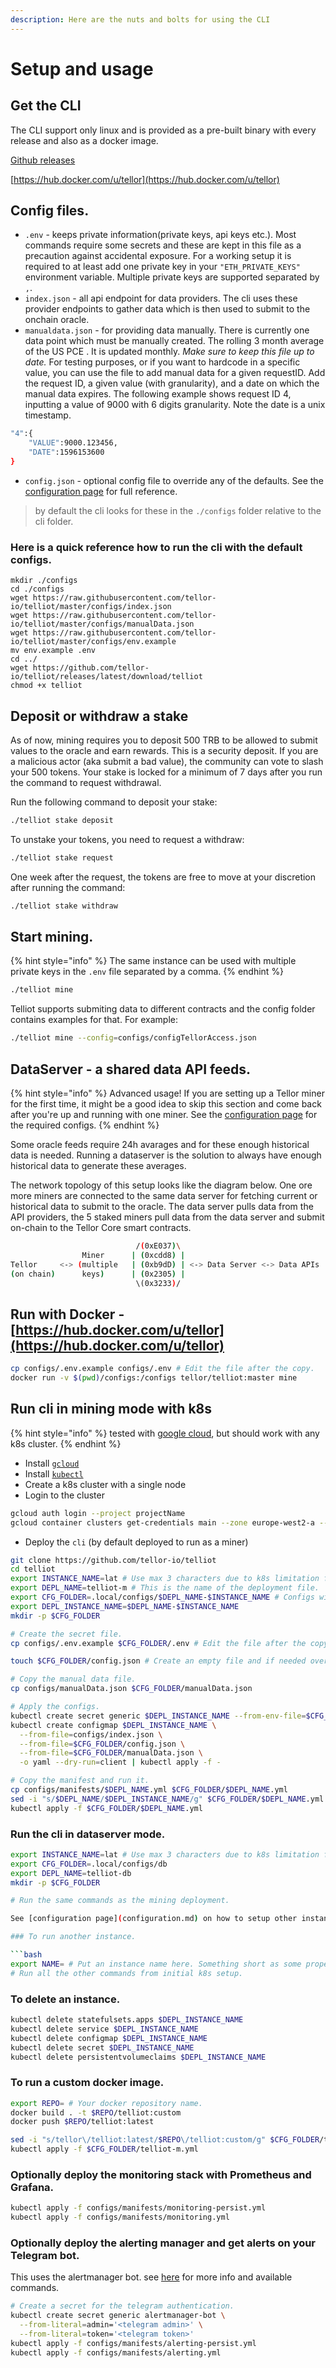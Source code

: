 ```yaml
---
description: Here are the nuts and bolts for using the CLI
---
```


# Setup and usage

## Get the CLI

The CLI support only linux and is provided as a pre-built binary with every release and also as a docker image.

[Github releases](https://github.com/tellor-io/telliot/releases)

[https://hub.docker.com/u/tellor](https://hub.docker.com/u/tellor)

## Config files.
 - `.env` - keeps private information(private keys, api keys etc.). Most commands require some secrets and these are kept in this file as a precaution against accidental exposure. For a working setup it is required to at least add one private key in your `"ETH_PRIVATE_KEYS"` environment variable. Multiple private keys are supported separated by `,`.
 - `index.json` - all api endpoint for data providers. The cli uses these provider endpoints to gather data which is then used to submit to the onchain oracle.
 - `manualdata.json` - for providing data manually. There is currently one data point which must be manually created. The rolling 3 month average of the US PCE . It is updated monthly. _Make sure to keep this file up to date._
 For testing purposes, or if you want to hardcode in a specific value, you can use the file to add manual data for a given requestID. Add the request ID, a given value \(with granularity\), and a date on which the manual data expires.
The following example shows request ID 4, inputting a value of 9000 with 6 digits granularity. Note the date is a unix timestamp.
```bash
"4":{
    "VALUE":9000.123456,
    "DATE":1596153600
}
```
 - `config.json` - optional config file to override any of the defaults. See the [configuration page](configuration.md) for full reference.


> by default the cli looks for these in the `./configs` folder relative to the cli folder.

### Here is a quick reference how to run the cli with the default configs.

```
mkdir ./configs
cd ./configs
wget https://raw.githubusercontent.com/tellor-io/telliot/master/configs/index.json
wget https://raw.githubusercontent.com/tellor-io/telliot/master/configs/manualData.json
wget https://raw.githubusercontent.com/tellor-io/telliot/master/configs/env.example
mv env.example .env
cd ../
wget https://github.com/tellor-io/telliot/releases/latest/download/telliot
chmod +x telliot
```

## Deposit or withdraw a stake

As of now, mining requires you to deposit 500 TRB to be allowed to submit values to the oracle and earn rewards. This is a security deposit. If you are a malicious actor \(aka submit a bad value\), the community can vote to slash your 500 tokens.
Your stake is locked for a minimum of 7 days after you run the command to request withdrawal.

Run the following command to deposit your stake:

```bash
./telliot stake deposit
```

To unstake your tokens, you need to request a withdraw:

```bash
./telliot stake request
```

One week after the request, the tokens are free to move at your discretion after running the command:

```bash
./telliot stake withdraw
```

## Start mining.
{% hint style="info" %}
The same instance can be used with multiple private keys in the `.env` file separated by a comma.
{% endhint %}

```bash
./telliot mine
```

Telliot supports submiting data to different contracts and the config folder contains examples for that.
For example:
```bash
./telliot mine --config=configs/configTellorAccess.json
```

## DataServer - a shared data API feeds.

{% hint style="info" %}
Advanced usage! If you are setting up a Tellor miner for the first time, it might be a good idea to skip this section and come back after you're up and running with one miner. See the [configuration page](configuration.md) for the required configs.
{% endhint %}

Some oracle feeds require 24h avarages and for these enough historical data is needed. Running a dataserver is the solution to always have enough historical data to generate these averages.

The network topology of this setup looks like the diagram below.
One ore more miners are connected to the same data server for fetching current or historical data to submit to the oracle.
The data server pulls data from the API providers, the 5 staked miners pull data from the data server and submit on-chain to the Tellor Core smart contracts.

```bash
                            /(0xE037)\
                Miner      | (0xcdd8) |
Tellor     <-> (multiple   | (0xb9dD) | <-> Data Server <-> Data APIs
(on chain)      keys)      | (0x2305) |
                            \(0x3233)/
```


## Run with Docker - [https://hub.docker.com/u/tellor](https://hub.docker.com/u/tellor)

```bash
cp configs/.env.example configs/.env # Edit the file after the copy.
docker run -v $(pwd)/configs:/configs tellor/telliot:master mine
```

## Run cli in mining mode with k8s

{% hint style="info" %}
tested with [google cloud](https://cloud.google.com), but should work with any k8s cluster.
{% endhint %}

* Install [`gcloud`](https://cloud.google.com/sdk/docs/install)
* Install [`kubectl`](https://kubernetes.io/docs/tasks/tools/install-kubectl)
* Create a k8s cluster with a single node
* Login to the cluster

```bash
gcloud auth login --project projectName
gcloud container clusters get-credentials main --zone europe-west2-a --project projectName
```

* Deploy the `cli` \(by default deployed to run as a miner\)

```bash
git clone https://github.com/tellor-io/telliot
cd telliot
export INSTANCE_NAME=lat # Use max 3 characters due to k8s limitation for port names.
export DEPL_NAME=telliot-m # This is the name of the deployment file.
export CFG_FOLDER=.local/configs/$DEPL_NAME-$INSTANCE_NAME # Configs will be copied to this folder.
export DEPL_INSTANCE_NAME=$DEPL_NAME-$INSTANCE_NAME
mkdir -p $CFG_FOLDER

# Create the secret file.
cp configs/.env.example $CFG_FOLDER/.env # Edit the file after the copy.

touch $CFG_FOLDER/config.json # Create an empty file and if needed overwrite the defaults.

# Copy the manual data file.
cp configs/manualData.json $CFG_FOLDER/manualData.json

# Apply the configs.
kubectl create secret generic $DEPL_INSTANCE_NAME --from-env-file=$CFG_FOLDER/.env
kubectl create configmap $DEPL_INSTANCE_NAME \
  --from-file=configs/index.json \
  --from-file=$CFG_FOLDER/config.json \
  --from-file=$CFG_FOLDER/manualData.json \
  -o yaml --dry-run=client | kubectl apply -f -

# Copy the manifest and run it.
cp configs/manifests/$DEPL_NAME.yml $CFG_FOLDER/$DEPL_NAME.yml
sed -i "s/$DEPL_NAME/$DEPL_INSTANCE_NAME/g" $CFG_FOLDER/$DEPL_NAME.yml
kubectl apply -f $CFG_FOLDER/$DEPL_NAME.yml
```

### Run the cli in dataserver mode.

```bash
export INSTANCE_NAME=lat # Use max 3 characters due to k8s limitation for port names.
export CFG_FOLDER=.local/configs/db
export DEPL_NAME=telliot-db
mkdir -p $CFG_FOLDER

# Run the same commands as the mining deployment.

See [configuration page](configuration.md) on how to setup other instances to connect to this remote dataserver

### To run another instance.

```bash
export NAME= # Put an instance name here. Something short as some properties are limited by length(e.g `export NAME=PR1`).
# Run all the other commands from initial k8s setup.
```

### To delete an instance.

```bash
kubectl delete statefulsets.apps $DEPL_INSTANCE_NAME
kubectl delete service $DEPL_INSTANCE_NAME
kubectl delete configmap $DEPL_INSTANCE_NAME
kubectl delete secret $DEPL_INSTANCE_NAME
kubectl delete persistentvolumeclaims $DEPL_INSTANCE_NAME
```

### To run a custom docker image.

```bash
export REPO= # Your docker repository name.
docker build . -t $REPO/telliot:custom
docker push $REPO/telliot:latest

sed -i "s/tellor\/telliot:latest/$REPO\/telliot:custom/g" $CFG_FOLDER/telliot-m.yml
kubectl apply -f $CFG_FOLDER/telliot-m.yml
```

### Optionally deploy the monitoring stack with Prometheus and Grafana.

```bash
kubectl apply -f configs/manifests/monitoring-persist.yml
kubectl apply -f configs/manifests/monitoring.yml
```

###  Optionally deploy the alerting manager and get alerts on your Telegram bot.

This uses the alertmanager bot. see [here](https://github.com/metalmatze/alertmanager-bot) for more info and available commands.

```bash
# Create a secret for the telegram authentication.
kubectl create secret generic alertmanager-bot \
  --from-literal=admin='<telegram admin>' \
  --from-literal=token='<telegram token>'
kubectl apply -f configs/manifests/alerting-persist.yml
kubectl apply -f configs/manifests/alerting.yml
```

